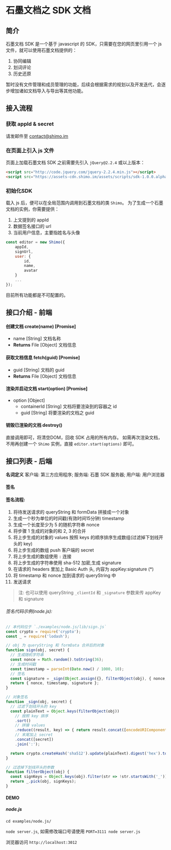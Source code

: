 # 石墨文档之 SDK 文档
## 简介
石墨文档 SDK 是一个基于 javascript 的 SDK，只需要在您的网页里引用一个 js 文件，就可以使用石墨文档提供的：

1. 协同编辑
2. 划词评论
3. 历史还原

暂时没有文件管理和成员管理的功能，后续会根据需求的规划以及开发迭代，会逐步增加诸如文档导入与导出等其他功能。

## 接入流程

### 获取 appId & secret
请发邮件至 [contact@shimo.im](mailto:contact@shimo.im)

### 在页面上引入 js 文件
页面上加载石墨文档 SDK 之前需要先引入 `jQuery@2.2.4` 或以上版本：
```html
<script src="http://code.jquery.com/jquery-2.2.4.min.js"></script>
<script src="https://assets-cdn.shimo.im/assets/scripts/sdk-1.0.0.alpha.js"></script>
```

### 初始化SDK
载入 js 后，便可以在全局范围内调用到石墨文档的类 `Shimo`。
为了生成一个石墨文档的实例，你需要提供：

1. 上文提到的 appId
2. 数据签名接口的 url
3. 当前用户信息，主要指姓名与头像

```javascript
const editor = new Shimo({
    appId,
	signUrl,
	user: {
        id,
        name,
        avatar
	}
	...
});
```

目前所有功能都是不可配置的。
## 接口介绍 - 前端

#### 创建文档 create(name) [Promise]
* name [String] 文档名称
* **Returns**  File [Object] 文档信息

#### 获取文档信息 fetch(guid) [Promise]
* guid [String]  文档的 guid
* **Returns** File [Object] 文档信息

#### 渲染并启动文档 start(option) [Promise]
* option [Object]
	* containerId [String] 文档将要渲染到的容器之 id
	* guid [String] 将要渲染的文档之 guid

#### 销毁已渲染的文档 destroy()
直接调用即可，将清空DOM，回收 SDK 占用的所有内存。
如需再次渲染文档，不用再创建一个 `Shimo` 实例，直接 `editor.start(options)` 即可。


## 接口列表 - 后端

**名词定义** 客户端: 第三方应用程序; 服务端: 石墨 SDK 服务器; 用户端: 用户浏览器


#### 签名

#### 签名流程:
1. 将待发送请求的 queryString 和 formData 拼接成一个对象
1. 生成一个秒为单位的时间戳(有效时间15分钟) timestamp
1. 生成一个长度至少为 5 的随机字符串 nonce
1. 将步骤 1 生成的对象的和 2, 3 的合并
1. 将上步生成的对象的 values 按照 keys 的顺序排序生成数组(过滤掉下划线开头的 key)
1. 将上步生成的数组 push 客户端的 secret
1. 将上步生成的数组使用 `:` 连接
1. 将上步生成的字符串使用 sha-512 加密,生成 signature
1. 在请求的 headers 里加上 Basic Auth 头, 内容为 appKey:signature (*)
1. 将 timestamp 和 nonce 加到请求的 queryString 中
1. 发送请求

> 注: 也可以使用 queryString `_clientId` 和 `_signature` 参数来传 appKey 和 signature

###### 签名代码示例(node.js):

```javascript
// 本代码位于 `./examples/node.js/lib/sign.js`
const crypto = require('crypto');
const _ = require('lodash');

// obj 为 queryString 和 formData 合并后的对象
function sign(obj, secret) {
  // 生成随机字符串
  const nonce = Math.random().toString(36);
  // 生成时间戳
  const timestamp = parseInt(Date.now() / 1000, 10);
  // 签名
  const signature = _sign(Object.assign({}, filterObject(obj), { nonce, timestamp }), secret);
  return { nonce, timestamp, signature };
}

// 对象签名
function _sign(obj, secret) {
  // 过滤下划线开头的 key
  const plainText = Object.keys(filterObject(obj))
    // 按照 key 排序
    .sort()
    // 拼接 values
    .reduce((result, key) => { return result.concat([encodeURIComponent(obj[key])]); }, [])
    // 末尾加上 secret
    .concat([secret])
    .join(':');

  return crypto.createHash('sha512').update(plainText).digest('hex').toLowerCase();
}

// 过滤掉下划线开头的参数
function filterObject(obj) {
  const signKeys = Object.keys(obj).filter(str => !str.startsWith('_'));
  return _.pick(obj, signKeys);
}
```

#### DEMO

##### node.js
`cd examples/node.js/`


`node server.js`, 如需修改端口号请使用 `PORT=3111 node server.js`


浏览器访问 `http://localhost:3012`
